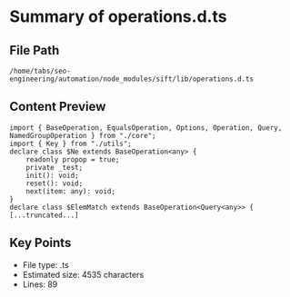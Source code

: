 # Summary of operations.d.ts
  
## File Path
`/home/tabs/seo-engineering/automation/node_modules/sift/lib/operations.d.ts`

## Content Preview
```
import { BaseOperation, EqualsOperation, Options, Operation, Query, NamedGroupOperation } from "./core";
import { Key } from "./utils";
declare class $Ne extends BaseOperation<any> {
    readonly propop = true;
    private _test;
    init(): void;
    reset(): void;
    next(item: any): void;
}
declare class $ElemMatch extends BaseOperation<Query<any>> {
[...truncated...]
```

## Key Points
- File type: .ts
- Estimated size: 4535 characters
- Lines: 89
